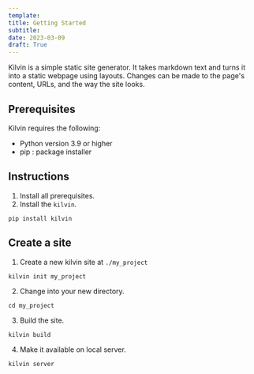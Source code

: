 ```yaml
---
template:
title: Getting Started
subtitle: 
date: 2023-03-09
draft: True
---
```


Kilvin is a simple static site generator. It takes markdown text and turns it 
into a static webpage using layouts. Changes can be made to the page's content, 
URLs, and the way the site looks.


## Prerequisites

Kilvin requires the following:

- Python version 3.9 or higher
- pip : package installer


## Instructions

1. Install all prerequisites.
1. Install the `kilvin`.
```
pip install kilvin
```
## Create a site

1. Create a new kilvin site at `./my_project`
```
kilvin init my_project
```
2. Change into your new directory.
```
cd my_project
```
3. Build the site.
```
kilvin build
```
4. Make it available on local server.
```
kilvin server
```
